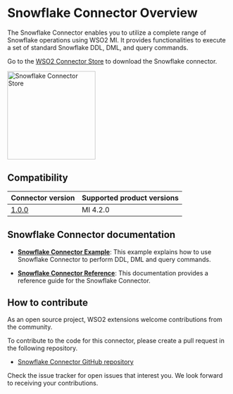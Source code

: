 # Snowflake Connector Overview

The Snowflake Connector enables you to utilize a complete range of Snowflake operations using WSO2 MI. It provides functionalities to execute a set of standard Snowflake DDL, DML, and query commands.

Go to the <a target="_blank" href="https://store.wso2.com/connector/esb-connector-snowflake">WSO2 Connector Store</a> to download the Snowflake connector.

<img src="{{base_path}}/assets/img/integrate/connectors/snowflake-connector.png" title="Jira Connector Store" width="200" alt="Snowflake Connector Store"/>

## Compatibility

| Connector version                                                              | Supported product versions |
|--------------------------------------------------------------------------------|----------------------------|
| [1.0.0](https://github.com/wso2-extensions/esb-connector-snowflake/tree/1.0.0) | MI 4.2.0                   |

## Snowflake Connector documentation

* **[Snowflake Connector Example]({{base_path}}/reference/connectors/snowflake-connector/snowflake-connector-example/)**: This example explains how to use Snowflake Connector to perform DDL, DML and query commands. 

* **[Snowflake Connector Reference]({{base_path}}/reference/connectors/snowflake-connector/snowflake-connector-reference/)**: This documentation provides a reference guide for the Snowflake Connector.

## How to contribute

As an open source project, WSO2 extensions welcome contributions from the community. 

To contribute to the code for this connector, please create a pull request in the following repository. 

* [Snowflake Connector GitHub repository](https://github.com/wso2-extensions/esb-connector-snowflake)

Check the issue tracker for open issues that interest you. We look forward to receiving your contributions.

